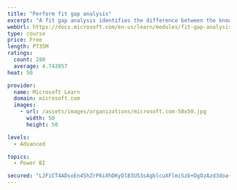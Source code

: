 ```yaml
---
title: "Perform fit gap analysis"
excerpt: "A fit gap analysis identifies the difference between the known requirements and the proposed or current solution. This module covers performing a fit gap analysis."
webUrl: https://docs.microsoft.com/en-us/learn/modules/fit-gap-analysis/
type: course
price: Free
length: PT35M
ratings:
  count: 280
  average: 4.742857
heat: 50

provider:
  name: Microsoft Learn
  domain: microsoft.com
  images:
    - url: /assets/images/organizations/microsoft.com-50x50.jpg
      width: 50
      height: 50

levels:
  - Advanced

topics:
  - Power BI

secured: "LJFiCT4ADsoEn45hZrP6iXhDKyDlB3U53sAgblcuXFlmiSzb+DgOzAzd3doa+g0yzjN5gHs3OQeOTkj1WFWUfeO/IAfWCZtBePcxAz09SyB3RfejGznToSJM4w65rtCYS4Ez4gKiNMMrcrcFA6XktvBoLyaD2j0pnDj8/deWeeOlGoO8/pkRjCJu2GsFXkdVEBKkBLy33IKMh+/B0vE/iiuUdAGXofGM0i9dpCoCBFSm5IVoHtweOIzVXjezWbQHe0ZaBISThYdEKKRRpriX7BPMxNWOr94ZveOaYjlydzaD7nf8WaDt4hER4TyMs8YH9rURZx5KbwsiUMccuU1EyKzXx6MjnRs0o1CJWc2ZZqWhE+XbTb3Yt4Dnu4qHuWlMAC4Fa/Q/2335OpHHKPhGWw==;6Tw0jv1N2CT8JmLzoVq5rQ=="
---
```


